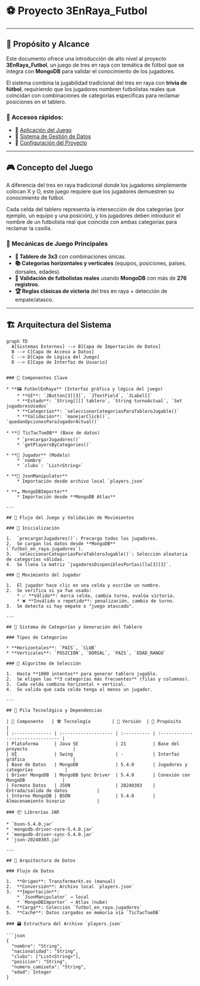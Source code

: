 # ⚽ Proyecto 3EnRaya_Futbol

---

## 🎯 Propósito y Alcance

Este documento ofrece una introducción de alto nivel al proyecto **3EnRaya_Futbol**, un juego de tres en raya con temática de fútbol que se integra con **MongoDB** para validar el conocimiento de los jugadores.

El sistema combina la jugabilidad tradicional del tres en raya con **trivia de fútbol**, requiriendo que los jugadores nombren futbolistas reales que coincidan con combinaciones de categorías específicas para reclamar posiciones en el tablero.

### 📌 Accesos rápidos:

* 🔗 [Aplicación del Juego](#aplicación-del-juego)
* 🔗 [Sistema de Gestión de Datos](#sistema-de-gestión-de-datos)
* 🔗 [Configuración del Proyecto](#configuración-del-proyecto)

---

## 🎮 Concepto del Juego

A diferencia del tres en raya tradicional donde los jugadores simplemente colocan X y O, este juego requiere que los jugadores demuestren su conocimiento de fútbol.

Cada celda del tablero representa la intersección de dos categorías (por ejemplo, un equipo y una posición), y los jugadores deben introducir el nombre de un futbolista real que coincida con ambas categorías para reclamar la casilla.

### 🧩 Mecánicas de Juego Principales

* **🔲 Tablero de 3x3** con combinaciones únicas.
* **📚 Categorías horizontales y verticales** (equipos, posiciones, países, dorsales, edades).
* **🧠 Validación de futbolistas reales** usando **MongoDB** con más de **276 registros**.
* **🏆 Reglas clásicas de victoria** del tres en raya + detección de empate/atasco.

---

## 🏗️ Arquitectura del Sistema

```mermaid
graph TD
  A[Sistemas Externos] --> B[Capa de Importación de Datos]
  B --> C[Capa de Acceso a Datos]
  C --> D[Capa de Lógica del Juego]
  D --> E[Capa de Interfaz de Usuario]


### 🧱 Componentes Clave

* **🖼️ FutbolEnRaya** (Interfaz gráfica y lógica del juego)
    * **UI**: `JButton[3][3]`, `JTextField`, `JLabel[]`
    * **Estado**: `String[][] tablero`, `String turnoActual`, `Set jugadoresUsados`
    * **Categorías**: `seleccionarCategoriasParaTableroJugable()`
    * **Validación**: `manejarClick()`, `quedanOpcionesParaJugadorActual()`

* **🗄️ TicTacToeDB** (Base de datos)
    * `precargarJugadores()`
    * `getPlayersByCategories()`

* **👤 Jugador** (Modelo)
    * `nombre`
    * `clubs`: `List<String>`

* **📄 JsonManipulator**
    * Importación desde archivo local `players.json`

* **☁️ MongoDBImporter**
    * Importación desde **MongoDB Atlas**

---

## 🔁 Flujo del Juego y Validación de Movimientos

### 🔄 Inicialización

1.  `precargarJugadores()`: Precarga todos los jugadores.
2.  Se cargan los datos desde **MongoDB** (`futbol_en_raya.jugadores`).
3.  `seleccionarCategoriasParaTableroJugable()`: Selección aleatoria de categorías válidas.
4.  Se llena la matriz `jugadoresDisponiblesPorCasilla[3][3]`.

### 🎯 Movimiento del Jugador

1.  El jugador hace clic en una celda y escribe un nombre.
2.  Se verifica si ya fue usado:
    * ✅ **Válido**: marca celda, cambia turno, evalúa victoria.
    * ❌ **Inválido o repetido**: penalización, cambio de turno.
3.  Se detecta si hay empate o "juego atascado".

---

## 🧮 Sistema de Categorías y Generación del Tablero

### Tipos de Categorías

* **Horizontales**: `PAIS`, `CLUB`
* **Verticales**: `POSICION`, `DORSAL`, `PAIS`, `EDAD_RANGO`

### 🔧 Algoritmo de Selección

1.  Hasta **1000 intentos** para generar tablero jugable.
2.  Se eligen las **3 categorías más frecuentes** (filas y columnas).
3.  Cada celda combina horizontal + vertical.
4.  Se valida que cada celda tenga al menos un jugador.

---

## 🧰 Pila Tecnológica y Dependencias

| 🔧 Componente   | 🛠️ Tecnología        | 🧾 Versión  | 📌 Propósito                      |
| :-------------- | :------------------- | :---------- | :-------------------------------- |
| Plataforma      | Java SE              | 21          | Base del proyecto                 |
| UI              | Swing                | -           | Interfaz gráfica                  |
| Base de Datos   | MongoDB              | 5.4.0       | Jugadores y categorías            |
| Driver MongoDB  | MongoDB Sync Driver  | 5.4.0       | Conexión con MongoDB              |
| Formato Datos   | JSON                 | 20240303    | Entrada/salida de datos           |
| Interno MongoDB | BSON                 | 5.4.0       | Almacenamiento binario            |

### 📦 Librerías JAR

* `bson-5.4.0.jar`
* `mongodb-driver-core-5.4.0.jar`
* `mongodb-driver-sync-5.4.0.jar`
* `json-20240303.jar`

---

## 🧬 Arquitectura de Datos

### Flujo de Datos

1.  **Origen**: Transfermarkt.es (manual)
2.  **Conversión**: Archivo local `players.json`
3.  **Importación**:
    * `JsonManipulator` → local
    * `MongoDBImporter` → Atlas (nube)
4.  **Carga**: Colección `futbol_en_raya.jugadores`
5.  **Caché**: Datos cargados en memoria vía `TicTacToeDB`

### 🗃️ Estructura del Archivo `players.json`

```json
{
  "nombre": "String",
  "nacionalidad": "String",
  "clubs": ["List<String>"],
  "posicion": "String",
  "numero_camiseta": "String",
  "edad": Integer
}


